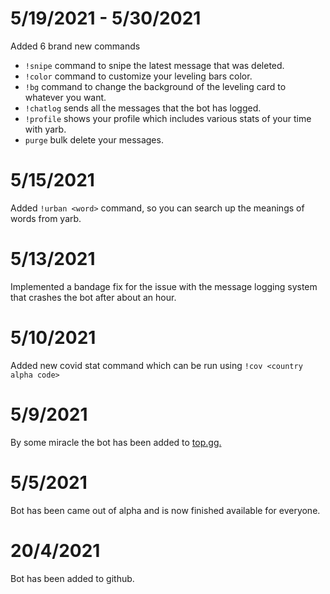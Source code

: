 # 5/19/2021 - 5/30/2021
Added 6 brand new commands
- `!snipe` command to snipe the latest message that was deleted.
- `!color` command to customize your leveling bars color.
- `!bg` command to change the background of the leveling card to whatever you want.
- `!chatlog` sends all the messages that the bot has logged.
- `!profile` shows your profile which includes various stats of your time with yarb.
- `purge` bulk delete your messages. 

# 5/15/2021
Added `!urban <word>` command, so you can search up the meanings of words from yarb.

# 5/13/2021
Implemented a bandage fix for the issue with the message logging system that crashes the bot after about an hour.

# 5/10/2021
Added new covid stat command which can be run using `!cov <country alpha code>`

# 5/9/2021
By some miracle the bot has been added to [top.gg.](https://top.gg)

# 5/5/2021
Bot has been came out of alpha and is now finished available for everyone.

# 20/4/2021
Bot has been added to github.
